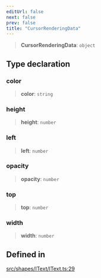 ```yaml
---
editUrl: false
next: false
prev: false
title: "CursorRenderingData"
---
```


> **CursorRenderingData**: `object`

## Type declaration

### color

> **color**: `string`

### height

> **height**: `number`

### left

> **left**: `number`

### opacity

> **opacity**: `number`

### top

> **top**: `number`

### width

> **width**: `number`

## Defined in

[src/shapes/IText/IText.ts:29](https://github.com/fabricjs/fabric.js/blob/5c1240d8b4662e45868dd33f385f941de21c8e9c/src/shapes/IText/IText.ts#L29)
